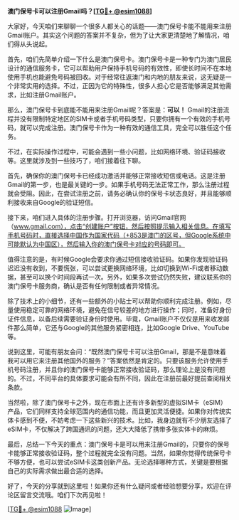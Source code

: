 **澳门保号卡可以注册Gmail吗？[[TG💪+ @esim1088](https://t.me/s/esim1088)]**

大家好，今天咱们来聊聊一个很多人都关心的话题——澳门保号卡能不能用来注册Gmail账户。其实这个问题的答案并不复杂，但为了让大家更清楚地了解情况，咱们得从头说起。

首先，咱们先简单介绍一下什么是澳门保号卡。澳门保号卡是一种专门为澳门居民设计的通信服务卡，它可以帮助用户保持手机号码的有效性，即使长时间不在本地使用手机也能避免号码被回收。对于经常往返澳门和内地的朋友来说，这无疑是一个非常实用的选择。不过，正因为它的特殊性，很多人担心它是否能够满足其他需求，比如注册Gmail账户。

那么，澳门保号卡到底能不能用来注册Gmail呢？答案是：**可以！** Gmail的注册流程并没有限制特定地区的SIM卡或者手机号码类型，只要你拥有一个有效的手机号码，就可以完成注册。澳门保号卡作为一种有效的通信工具，完全可以胜任这个任务。

不过，在实际操作过程中，可能会遇到一些小问题，比如网络环境、验证码接收等。这里就涉及到一些技巧了，咱们接着往下聊。

首先，确保你的澳门保号卡已经成功激活并能够正常接收短信或电话。这是注册Gmail的第一步，也是最关键的一步。如果手机号码无法正常工作，那么注册过程就会受阻。因此，在尝试注册之前，请务必确认你的保号卡状态良好，并且能够顺利接收来自Google的验证短信。

接下来，咱们进入具体的注册步骤。打开浏览器，访问Gmail官网（www.gmail.com），点击“创建账户”按钮，然后按照提示输入相关信息。在填写手机号码时，直接选择中国作为国家代码（+853是澳门的区号，但Google系统中可能默认为中国区），然后输入你的澳门保号卡对应的号码即可。

值得注意的是，有时候Google会要求你通过短信接收验证码。如果你发现验证码迟迟没有收到，不要慌张，可以尝试更换网络环境，比如切换到Wi-Fi或者移动数据，甚至可以换个时间段再试一次。另外，如果多次尝试仍然失败，建议联系你的澳门保号卡服务商，确认是否有任何限制或者异常情况。

除了技术上的小细节，还有一些额外的小贴士可以帮助你顺利完成注册。例如，尽量使用稳定可靠的网络环境，避免在信号较差的地方进行操作；同时，准备好身份证件信息，以备后续需要验证身份时使用。毕竟，Gmail账户不仅仅是用来收发邮件那么简单，它还与Google的其他服务紧密相连，比如Google Drive、YouTube等。

说到这里，可能有朋友会问：“既然澳门保号卡可以注册Gmail，那是不是意味着我可以用它来注册其他国外的服务？”答案依然是肯定的。只要该服务允许使用手机号码注册，并且你的澳门保号卡能够正常接收验证码，那么理论上是没有问题的。不过，不同平台的具体要求可能会有所不同，因此在注册前最好提前查阅相关条款。

当然啦，除了澳门保号卡之外，现在市面上还有许多新型的虚拟SIM卡（eSIM）产品，它们同样支持全球范围内的通信功能，而且更加灵活便捷。如果你对传统实体卡感到不便，不妨考虑一下这些新兴的技术。比如，我身边就有不少朋友选择了eSIM卡，不仅解决了跨国通讯的问题，还大大降低了携带多张实体卡的麻烦。

最后，总结一下今天的重点：澳门保号卡是可以用来注册Gmail的，只要你的保号卡能够正常接收验证码，整个过程就完全没有问题。当然，如果你觉得传统保号卡不够方便，也可以尝试eSIM卡这类创新产品。无论选择哪种方式，关键是要根据自己的实际需求做出最合适的选择。

好了，今天的分享就到这里啦！如果你还有什么疑问或者经验想要分享，欢迎在评论区留言交流哦。咱们下次再见啦！

[[TG💪+ @esim1088](https://t.me/s/esim1088) ![Image](https://i.postimg.cc/4NQfJmqS/Snipaste-2025-05-13-00-14-12.png)]
